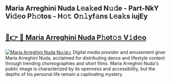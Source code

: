 ## Maria Arreghini Nuda L𝚎a𝚔ed N𝚞𝚍e - Part-NkY Vi𝚍𝚎o P𝚑𝚘tos - H𝚘𝚝 O𝚗𝚕yf𝚊ns L𝚎a𝚔s iujEy

# <h2><a href="http://kf650ue.oniu.top/?m=Maria+Arreghini+Nuda">🔗👉 🔴 Maria Arreghini Nuda P𝚑ot𝚘𝚜 V𝚒d𝚎o</a></h2>

[![Maria Arreghini Nuda Nu𝚍e𝚜](https://i.imgur.com/0qMVB7G.gif)](http://kf650ue.oniu.top/?m=Maria+Arreghini+Nuda)
Digital media provider and amusement giver Maria Arreghini Nuda, acclaimed for distributing dance and lifestyle content through trending choreographies and short films. Maria Arreghini Nuda's public image is characterized by its openness and accessibility, but the depths of his personal life remain a captivating mystery.  
